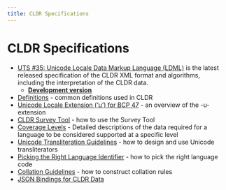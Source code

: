 ```yaml
---
title: CLDR Specifications
---
```


# CLDR Specifications

- [UTS #35: Unicode Locale Data Markup Language (LDML)](https://www.unicode.org/reports/tr35/) is the latest released specification of the CLDR XML format and algorithms, including the interpretation of the CLDR data.
    - [**Development version**](http://www.unicode.org/reports/tr35/proposed.html)
- [Definitions](/index/cldr-spec/definitions) - common definitions used in CLDR
- [Unicode Locale Extension (‘u’) for BCP 47](/index/bcp47-extension) - an overview of the -u- extension
- [CLDR Survey Tool](/index/survey-tool) - how to use the Survey Tool
- [Coverage Levels](/index/cldr-spec/coverage-levels) - Detailed descriptions of the data required for a language to be considered supported at a specific level
- [Unicode Transliteration Guidelines](/index/cldr-spec/transliteration-guidelines) - how to design and use Unicode transliterators
- [Picking the Right Language Identifier](/index/cldr-spec/picking-the-right-language-code) - how to pick the right language code
- [Collation Guidelines](/index/cldr-spec/collation-guidelines) - how to construct collation rules
- [JSON Bindings for CLDR Data](/index/cldr-spec/cldr-json-bindings)

